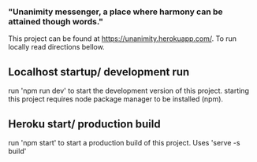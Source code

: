 
### "Unanimity messenger, a place where harmony can be attained though words."

This project can be found at https://unanimity.herokuapp.com/. To run locally read directions bellow. 


## Localhost startup/ development run
run 'npm run dev' to start the development version of this project.
starting this project requires node package manager to be installed (npm). 

## Heroku start/ production build
run 'npm start' to start a production build of this project.
Uses 'serve -s build'